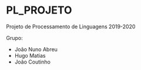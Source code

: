 # PL_PROJETO

Projeto de Processamento de Linguagens 2019-2020

Grupo:
* João Nuno Abreu
* Hugo Matias
* João Coutinho
